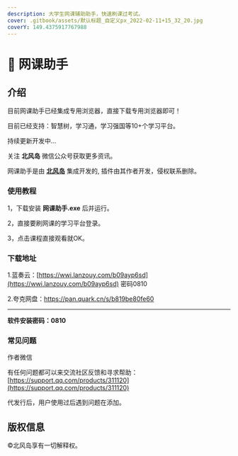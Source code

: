 ```yaml
---
description: 大学生网课辅助助手，快速刷课过考试。
cover: .gitbook/assets/默认标题_自定义px_2022-02-11+15_32_20.jpg
coverY: 149.4375917767988
---
```


# 🐷 网课助手

## 介绍

目前网课助手已经集成专用浏览器，直接下载专用浏览器即可！

目前已经支持：智慧树，学习通，学习强国等10+个学习平台。

持续更新开发中...

关注 **北风岛** 微信公众号获取更多资讯。

网课助手是由 [**北风岛**](https://www.5com.top) 集成开发的, 插件由其作者开发，侵权联系删除。

### 使用教程 <a href="#shi-yong-jiao-cheng" id="shi-yong-jiao-cheng"></a>

1，下载安装 **网课助手.exe** 后并运行。

2，直接要刷网课的学习平台登录。

3，点击课程直接观看就OK。

### 下载地址 <a href="#xia-zai-di-zhi" id="xia-zai-di-zhi"></a>

1.蓝奏云：[https://wwi.lanzouy.com/b09ayp6sd](https://wwi.lanzouy.com/b09ayp6sd)   密码0810

2.夸克网盘：https://pan.quark.cn/s/b819be80fe60

****

**软件安装密码：0810**

### 常见问题 <a href="#chang-jian-wen-ti" id="chang-jian-wen-ti"></a>



作者微信

有任何问题都可以来交流社区反馈和寻求帮助：[https://support.qq.com/products/311120](https://support.qq.com/products/311120)

代发行后，用户使用过后遇到问题在添加。

## 版权信息 <a href="#ban-quan-xin-xi" id="ban-quan-xin-xi"></a>

©北风岛享有一切解释权。
